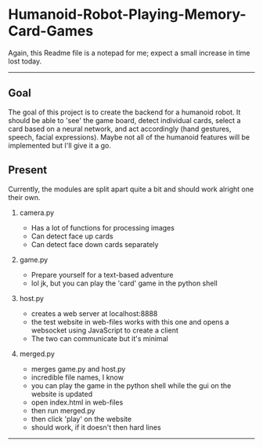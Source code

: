 # Humanoid-Robot-Playing-Memory-Card-Games

Again, this Readme file is a notepad for me; expect a small increase in time lost today.

---

## Goal
The goal of this project is to create the backend for a humanoid robot. It should be able to 'see' the game board, detect individual cards, select a card based on a neural network, and act accordingly (hand gestures, speech, facial expressions).
Maybe not all of the humanoid features will be implemented but I'll give it a go.


## Present
Currently, the modules are split apart quite a bit and should work alright one their own.
1. camera.py
	+ Has a lot of functions for processing images
	+ Can detect face up cards
	+ Can detect face down cards separately

2. game.py
	+ Prepare yourself for a text-based adventure
	+ lol jk, but you can play the 'card' game in the python shell
  
3. host.py
	+ creates a web server at localhost:8888
	+ the test website in web-files works with this one and opens a websocket using JavaScript to create a client
	+ The two can communicate but it's minimal 

4. merged.py
	+ merges game.py and host.py
	+ incredible file names, I know
	+ you can play the game in the python shell while the gui on the website is updated
	+ open index.html in web-files 
	+ then run merged.py
	+ then click 'play' on the website
	+ should work, if it doesn't then hard lines
  
---


